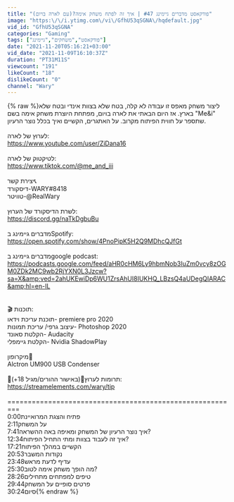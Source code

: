 ```yaml
---
title: "פודקאסט מדברים גיימינג #47 | איך זה לפתח משחק אימה?(עם לארה בויום)"
image: "https:\/\/i.ytimg.com\/vi\/GfhU53qSGNA\/hqdefault.jpg"
vid_id: "GfhU53qSGNA"
categories: "Gaming"
tags: ["פודקאסט","משחקים","גיימינג"]
date: "2021-11-20T05:16:21+03:00"
vid_date: "2021-11-09T16:10:37Z"
duration: "PT31M11S"
viewcount: "191"
likeCount: "18"
dislikeCount: "0"
channel: "Wary"
---
```

{% raw %}ליצור משחק מאפס זו עבודה לא קלה, בטח שלא בצוות אינדי ובטח שלא בארץ. אז היום הבאתי את לארה בויום, מפתחת היוצרת משחק אימה בשם &quot;Me&amp;i&quot; שתספר על חווית הפיתוח מקרוב. על האתגרים, הקשיים ואיך בכלל נוצר הרעיון.<br /><br />לערוץ של לארה:<br /><a rel="nofollow" target="blank" href="https://www.youtube.com/user/ZiDana16">https://www.youtube.com/user/ZiDana16</a><br /><br />לטיקטוק של לארה:<br /><a rel="nofollow" target="blank" href="https://www.tiktok.com/@me_and_iii">https://www.tiktok.com/@me_and_iii</a><br /><br />יצירת קשר📞<br />דיסקורד-WARY#8418<br />טוויטר-@RealWary<br /> <br />לשרת הדיסקורד של הערוץ:<br /><a rel="nofollow" target="blank" href="https://discord.gg/naTkDgbuBu">https://discord.gg/naTkDgbuBu</a><br /><br />מדברים גיימינג בSpotify:<br /><a rel="nofollow" target="blank" href="https://open.spotify.com/show/4PnoPipK5H2Q9MDhcQJfGt">https://open.spotify.com/show/4PnoPipK5H2Q9MDhcQJfGt</a><br /><br />מדברים גיימינג ב‏google podcast:<br /><a rel="nofollow" target="blank" href="https://podcasts.google.com/feed/aHR0cHM6Ly9hbmNob3IuZm0vcy8zOGM0ZDk2MC9wb2RjYXN0L3Jzcw?sa=X&amp;ved=2ahUKEwiDp6WU1ZrsAhUI8IUKHQ_LBzsQ4aUDegQIARAC&amp;hl=en-IL">https://podcasts.google.com/feed/aHR0cHM6Ly9hbmNob3IuZm0vcy8zOGM0ZDk2MC9wb2RjYXN0L3Jzcw?sa=X&amp;ved=2ahUKEwiDp6WU1ZrsAhUI8IUKHQ_LBzsQ4aUDegQIARAC&amp;hl=en-IL</a><br /><br /><br />🎬  תוכנות:<br />תוכנת עריכת וידאו- premiere pro 2020<br />עיצוב גרפי/ עריכת תמונות- Photoshop 2020<br />הקלטת סאונד- Audacity<br />הקלטת גיימפלי- Nvidia ShadowPlay<br /><br />מיקרופון🎤<br />Alctron UM900 USB Condenser<br /><br />💸תרומות לערוץ💸(באישור ההורים/מגיל 18+):<br /><a rel="nofollow" target="blank" href="https://streamelements.com/wary/tip">https://streamelements.com/wary/tip</a><br /><br />=========================================================<br />0:00פתיח והצגת המרואיינת<br />2:11על המשחק<br />7:41איך נוצר הרעיון של המשחק ומאיפה באה ההשראה?<br />12:34איך זה לעבוד בצוות ומתי התחיל הפיתוח?<br />17:21הקשיים במהלך הפיתוח<br />20:53נקודות המשבר<br />23:48עדיף לדעת מראש<br />25:30מה הופך משחק אימה לטוב?<br />28:26טיפים למפתחים מתחילים<br />29:44פרטים סופיים על המשחק<br />30:24סיום{% endraw %}

